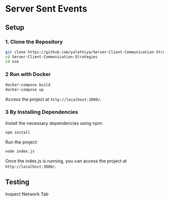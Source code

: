 # Server Sent Events

## Setup

### 1. Clone the Repository

```bash
git clone https://github.com/yalathiya/Server-Client-Communication-Strategies.git
cd Server-Client-Communication-Strategies
cd sse
```

### 2 Run with Docker

```bash
docker-compose build
docker-compose up
```

Access the project at `http://localhost:3000/`.

### 3 By Installing Dependencies

Install the necessary dependencies using npm:

```bash
npm install
```

Run the project

```bash
node index.js
```

Once the index.js is running, you can access the project at `http://localhost:3000/`.

## Testing

Inspect Network Tab
